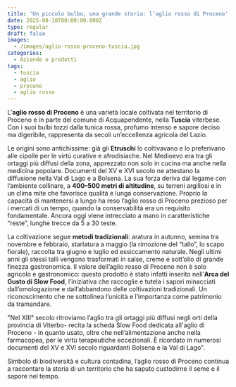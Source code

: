 ```yaml
---
title: 'Un piccolo bulbo, una grande storia: l’aglio rosso di Proceno'
date: 2025-08-18T00:00:00.000Z
type: regular
draft: false
images:
  - /images/aglio-rosso-proceno-tuscia.jpg
categories:
  - Aziende e prodotti
tags:
  - tuscia
  - aglio
  - proceno
  - aglio rosso
---
```


L’**aglio rosso di Proceno** è una varietà locale coltivata nel territorio di Proceno e in parte del comune di Acquapendente, nella **Tuscia** viterbese. Con i suoi bulbi tozzi dalla tunica rossa, profumo intenso e sapore deciso ma digeribile, rappresenta da secoli un’eccellenza agricola del Lazio.

Le origini sono antichissime: già gli **Etruschi** lo coltivavano e lo preferivano alle cipolle per le virtù curative e afrodisiache. Nel Medioevo era tra gli ortaggi più diffusi della zona, apprezzato non solo in cucina ma anche nella medicina popolare. Documenti del XV e XVI secolo ne attestano la diffusione nella Val di Lago e a Bolsena. La sua forza deriva dal legame con l’ambiente collinare, a **400–500 metri di altitudine**, su terreni argillosi e in un clima mite che favorisce qualità e lunga conservazione. Proprio la capacità di mantenersi a lungo ha reso l’aglio rosso di Proceno prezioso per i mercati di un tempo, quando la conservabilità era un requisito fondamentale. Ancora oggi viene intrecciato a mano in caratteristiche “reste”, lunghe trecce da 5 a 30 teste.

La coltivazione segue **metodi tradizionali**: aratura in autunno, semina tra novembre e febbraio, starlatura a maggio (la rimozione del “tallo”, lo scapo fiorale), raccolta tra giugno e luglio ed essiccamento naturale. Negli ultimi anni gli stessi talli vengono trasformati in salse, creme e sott’olio di grande finezza gastronomica. Il valore dell’aglio rosso di Proceno non è solo agricolo e gastronomico: questo prodotto è stato infatti inserito nell’**Arca del Gusto di Slow Food**, l’iniziativa che raccoglie e tutela i sapori minacciati dall’omologazione e dall’abbandono delle coltivazioni tradizionali. Un riconoscimento che ne sottolinea l’unicità e l’importanza come patrimonio da tramandare.

"Nel XIII° secolo ritroviamo l’aglio tra gli ortaggi più diffusi negli orti della provincia di Viterbo- recita la scheda Slow Food dedicata all'aglio di Proceno - in quanto usato, oltre che nell’alimentazione anche nella farmacopea, per le virtù terapeutiche eccezionali. È ricordato in numerosi documenti del XV e XVI secolo riguardanti Bolsena e la Val di Lago".

Simbolo di biodiversità e cultura contadina, l’aglio rosso di Proceno continua a raccontare la storia di un territorio che ha saputo custodirne il seme e il sapore nel tempo.
